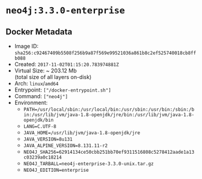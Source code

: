 # `neo4j:3.3.0-enterprise`

## Docker Metadata

- Image ID: `sha256:c92467409b5508f256b9a87f569e99521036a861b8c2ef525740018cb8ffb088`
- Created: `2017-11-02T01:15:20.783974881Z`
- Virtual Size: ~ 203.12 Mb  
  (total size of all layers on-disk)
- Arch: `linux`/`amd64`
- Entrypoint: `["/docker-entrypoint.sh"]`
- Command: `["neo4j"]`
- Environment:
  - `PATH=/usr/local/sbin:/usr/local/bin:/usr/sbin:/usr/bin:/sbin:/bin:/usr/lib/jvm/java-1.8-openjdk/jre/bin:/usr/lib/jvm/java-1.8-openjdk/bin`
  - `LANG=C.UTF-8`
  - `JAVA_HOME=/usr/lib/jvm/java-1.8-openjdk/jre`
  - `JAVA_VERSION=8u131`
  - `JAVA_ALPINE_VERSION=8.131.11-r2`
  - `NEO4J_SHA256=62914134ce50cbb251bb70ef9311516808c5278412aade1a13c03239a0c18214`
  - `NEO4J_TARBALL=neo4j-enterprise-3.3.0-unix.tar.gz`
  - `NEO4J_EDITION=enterprise`
